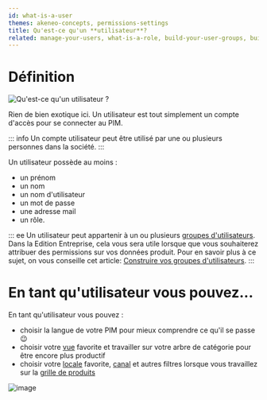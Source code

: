 ```yaml
---
id: what-is-a-user
themes: akeneo-concepts, permissions-settings
title: Qu'est-ce qu'un **utilisateur**?
related: manage-your-users, what-is-a-role, build-your-user-groups, build-your-user-roles
---
```


# Définition

![Qu'est-ce qu'un utilisateur ?](/img/What-is-a-user.svg)

Rien de bien exotique ici. Un utilisateur est tout simplement un compte d'accès pour se connecter au PIM.

::: info
Un compte utilisateur peut être utilisé par une ou plusieurs personnes dans la société.
:::

Un utilisateur possède au moins :
 - un prénom
 - un nom
 - un nom d'utilisateur
 - un mot de passe
 - une adresse mail
 - un rôle.

::: ee
Un utilisateur peut appartenir à un ou plusieurs [groupes d'utilisateurs](/fr/articles/what-is-a-user-group.html). Dans la Edition Entreprise, cela vous sera utile lorsque que vous souhaiterez attribuer des permissions sur vos données produit. 
Pour en savoir plus à ce sujet, on vous conseille cet article: [Construire vos groupes d'utilisateurs](/fr/articles/build-your-user-groups.html).
:::

# En tant qu'utilisateur vous pouvez...

En tant qu'utilisateur vous pouvez :
 - choisir la langue de votre PIM pour mieux comprendre ce qu'il se passe :wink:
 - choisir votre [vue](/fr/articles/manage-your-views.html) favorite et travailler sur votre arbre de catégorie pour être encore plus productif
 - choisir votre [locale](/fr/articles/what-is-a-locale.html) favorite, [canal](/fr/articles/what-is-a-channel.html) et autres filtres lorsque vous travaillez sur la [grille de produits](/fr/articles/products-grid.html)

![image](/img/System_users_Profil_fr.png)

